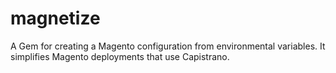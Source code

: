 # magnetize

A Gem for creating a Magento configuration from environmental variables. It simplifies Magento deployments that use Capistrano.
